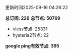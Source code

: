 更新时间2025-09-16 04:26:22

**总订阅: 229**
**总节点: 50769**
- vless节点: 25331
- hysteria2节点: 22

**google ping有效节点: 395**
